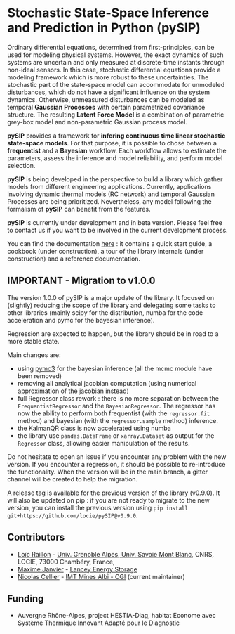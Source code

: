 # Stochastic State-Space Inference and Prediction in Python (pySIP)

Ordinary differential equations, determined from first-principles, can be used
for modeling physical systems. However, the exact dynamics of such systems are
uncertain and only measured at discrete-time instants through non-ideal sensors.
In this case, stochastic differential equations provide a modeling framework
which is more robust to these uncertainties. The stochastic part of the
state-space model can accommodate for unmodeled disturbances, which do not have
a significant influence on the system dynamics. Otherwise, unmeasured
disturbances can be modeled as temporal **Gaussian Processes** with certain
parametrized covariance structure. The resulting **Latent Force Model** is a
combination of parametric grey-box model and non-parametric Gaussian process
model.

**pySIP** provides a framework for **infering continuous time linear stochastic
state-space models**. For that purpose, it is possible to chose between a
**frequentist** and a **Bayesian** workflow. Each workflow allows to estimate
the parameters, assess the inference and model reliability, and perform model
selection.

**pySIP** is being developed in the perspective to build a library which gather
models from different engineering applications. Currently, applications
involving dynamic thermal models (RC network) and temporal Gaussian Processes
are being prioritized. Nevertheless, any model following the formalism of
**pySIP** can benefit from the features.

**pySIP** is currently under development and in beta version. Please feel free
to contact us if you want to be involved in the current development process.

You can find the documentation [here](https://locie.github.io/pySIP/) : it
contains a quick start guide, a cookbook (under construction), a tour of the
library internals (under construction) and a reference documentation.

## IMPORTANT - Migration to v1.0.0

The version 1.0.0 of pySIP is a major update of the library. It focused on
(slightly) reducing the scope of the library and delegating some tasks to other
libraries (mainly scipy for the distribution, numba for the code acceleration
and pymc for the bayesian inference).

Regression are expected to happen, but the library should be in road to a more
stable state.

Main changes are:

- using [pymc3] for the bayesian inference (all the mcmc module have been
  removed)
- removing all analytical jacobian computation (using numerical approximation of
  the jacobian instead)
- full Regressor class rework : there is no more separation between the
  `FrequentistRegressor` and the `BayesianRegressor`. The regressor has now the
  ability to perform both frequentist (with the `regressor.fit` method) and
  bayesian (with the `regressor.sample` method) inference.
- the KalmanQR class is now accelerated using numba
- the library use `pandas.DataFrame` or `xarray.Dataset` as output for the
  `Regressor` class, allowing easier manipulation of the results.

Do not hesitate to open an issue if you encounter any problem with the new
version. If you encounter a regression, it should be possible to re-introduce
the functionality. When the version will be in the main branch, a gitter channel
will be created to help the migration.

A release tag is available for the previous version of the library (v0.9.0). It
will also be updated on pip : if you are not ready to migrate to the new
version, you can install the previous version using `pip install
git+https://github.com/locie/pySIP@v0.9.0`.

## Contributors

* [Loïc Raillon](https://github.com/LoicRaillon) - [Univ. Grenoble Alpes, Univ.
  Savoie Mont Blanc](https://www.locie.univ-smb.fr/en/home/), CNRS, LOCIE, 73000
Chambéry, France,
* [Maxime Janvier](https://github.com/mjanv) - [Lancey Energy
  Storage](https://www.lancey.fr/en/)
* [Nicolas Cellier](https://github.com/celliern) - [IMT Mines Albi -
  CGI](https://orcid.org/0000-0002-3759-3546) (current maintainer)

## Funding

* Auvergne Rhône-Alpes, project HESTIA-Diag, habitat Econome avec Système
Thermique Innovant Adapté pour le Diagnostic


[pymc3]: https://docs.pymc.io/